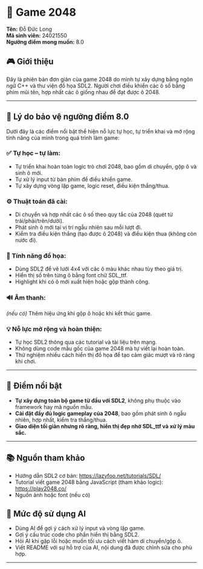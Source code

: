 # 🔢 Game 2048

**Tên:** Đỗ Đức Long  
**Mã sinh viên:** 24021550  
**Ngưỡng điểm mong muốn:** 8.0  

## 🎮 Giới thiệu

Đây là phiên bản đơn giản của game 2048 do mình tự xây dựng bằng ngôn ngữ C++ và thư viện đồ họa SDL2. Người chơi điều khiển các ô số bằng phím mũi tên, hợp nhất các ô giống nhau để đạt được ô 2048.

---

## 🧠 Lý do bảo vệ ngưỡng điểm 8.0

Dưới đây là các điểm nổi bật thể hiện nỗ lực tự học, tự triển khai và mở rộng tính năng của mình trong quá trình làm game:

### ✅ Tự học – tự làm:
- Tự triển khai hoàn toàn logic trò chơi 2048, bao gồm di chuyển, gộp ô và sinh ô mới.
- Tự xử lý input từ bàn phím để điều khiển game.
- Tự xây dựng vòng lặp game, logic reset, điều kiện thắng/thua.

### ⚙️ Thuật toán đã cài:
- Di chuyển và hợp nhất các ô số theo quy tắc của 2048 (quét từ trái/phải/trên/dưới).
- Phát sinh ô mới tại vị trí ngẫu nhiên sau mỗi lượt đi.
- Kiểm tra điều kiện thắng (tạo được ô 2048) và điều kiện thua (không còn nước đi).

### 🎨 Tính năng đồ họa:
- Dùng SDL2 để vẽ lưới 4x4 với các ô màu khác nhau tùy theo giá trị.
- Hiển thị số trên từng ô bằng font chữ SDL_ttf.
- Highlight khi có ô mới xuất hiện hoặc gộp thành công.

### 🔊 Âm thanh:
*(nếu có)* Thêm hiệu ứng khi gộp ô hoặc khi kết thúc game.

### 💡 Nỗ lực mở rộng và hoàn thiện:
- Tự học SDL2 thông qua các tutorial và tài liệu trên mạng.
- Không dùng code mẫu gốc của game 2048 mà tự viết lại hoàn toàn.
- Thử nghiệm nhiều cách hiển thị đồ họa để tạo cảm giác mượt và rõ ràng khi chơi.

---

## 🌟 Điểm nổi bật

- **Tự xây dựng toàn bộ game từ đầu với SDL2**, không phụ thuộc vào framework hay mã nguồn mẫu.
- **Cài đặt đầy đủ logic gameplay của 2048**, bao gồm phát sinh ô ngẫu nhiên, hợp nhất, kiểm tra thắng/thua.
- **Giao diện tối giản nhưng rõ ràng, hiển thị đẹp nhờ SDL_ttf và xử lý màu sắc.**

---

## 📚 Nguồn tham khảo

- Hướng dẫn SDL2 cơ bản: https://lazyfoo.net/tutorials/SDL/  
- Tutorial viết game 2048 bằng JavaScript (tham khảo logic): https://play2048.co/  
- Nguồn ảnh hoặc font (nếu có)

## 🤖 Mức độ sử dụng AI
 
- Dùng AI để gợi ý cách xử lý input và vòng lặp game.  
- Gợi ý cấu trúc code cho phần hiển thị bằng SDL2.  
- Hỏi AI khi gặp lỗi hoặc muốn tối ưu cách viết hàm di chuyển/gộp ô.  
- Viết README với sự hỗ trợ của AI, nội dung đã được chỉnh sửa cho phù hợp.

---
